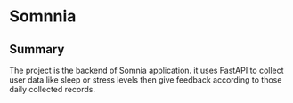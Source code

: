 # Somnnia
## Summary
The project is the backend of Somnia application. it uses FastAPI to collect user data like sleep or stress levels then give feedback according to those daily collected records.

